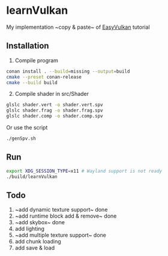 # learnVulkan

My implementation ~copy & paste~ of [EasyVulkan](https://easyvulkan.github.io/) tutorial

## Installation

1. Compile program

```bash
conan install . --build=missing --output=build
cmake --preset conan-release
cmake --build build
```

2. Compile shader in src/Shader

```bash
glslc shader.vert -o shader.vert.spv
glslc shader.frag -o shader.frag.spv
glslc shader.comp -o shader.comp.spv
```

Or use the script

```bash
./genSpv.sh
```

## Run

```bash
export XDG_SESSION_TYPE=x11 # Wayland support is not ready
./build/learnVulkan
```

## Todo

1. ~add dynamic texture support~ done
2. ~add runtime block add & remove~ done
3. ~add skybox~ done
4. add lighting
5. ~add multiple texture support~ done
6. add chunk loading
7. add save & load
